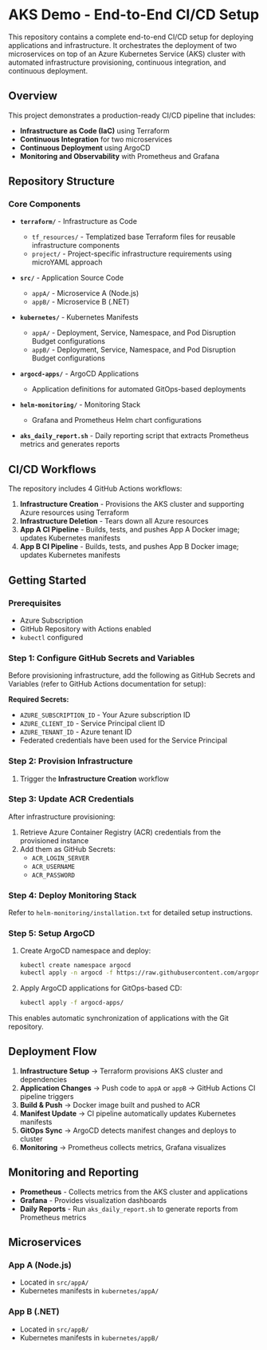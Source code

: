 # AKS Demo - End-to-End CI/CD Setup

This repository contains a complete end-to-end CI/CD setup for deploying applications and infrastructure. It orchestrates the deployment of two microservices on top of an Azure Kubernetes Service (AKS) cluster with automated infrastructure provisioning, continuous integration, and continuous deployment.

## Overview

This project demonstrates a production-ready CI/CD pipeline that includes:
- **Infrastructure as Code (IaC)** using Terraform
- **Continuous Integration** for two microservices
- **Continuous Deployment** using ArgoCD
- **Monitoring and Observability** with Prometheus and Grafana

## Repository Structure

### Core Components

- **`terraform/`** - Infrastructure as Code
  - `tf_resources/` - Templatized base Terraform files for reusable infrastructure components
  - `project/` - Project-specific infrastructure requirements using microYAML approach
  
- **`src/`** - Application Source Code
  - `appA/` - Microservice A (Node.js)
  - `appB/` - Microservice B (.NET)

- **`kubernetes/`** - Kubernetes Manifests
  - `appA/` - Deployment, Service, Namespace, and Pod Disruption Budget configurations
  - `appB/` - Deployment, Service, Namespace, and Pod Disruption Budget configurations

- **`argocd-apps/`** - ArgoCD Applications
  - Application definitions for automated GitOps-based deployments

- **`helm-monitoring/`** - Monitoring Stack
  - Grafana and Prometheus Helm chart configurations

- **`aks_daily_report.sh`** - Daily reporting script that extracts Prometheus metrics and generates reports

## CI/CD Workflows

The repository includes 4 GitHub Actions workflows:

1. **Infrastructure Creation** - Provisions the AKS cluster and supporting Azure resources using Terraform
2. **Infrastructure Deletion** - Tears down all Azure resources
3. **App A CI Pipeline** - Builds, tests, and pushes App A Docker image; updates Kubernetes manifests
4. **App B CI Pipeline** - Builds, tests, and pushes App B Docker image; updates Kubernetes manifests

## Getting Started

### Prerequisites

- Azure Subscription
- GitHub Repository with Actions enabled
- `kubectl` configured

### Step 1: Configure GitHub Secrets and Variables

Before provisioning infrastructure, add the following as GitHub Secrets and Variables (refer to GitHub Actions documentation for setup):

**Required Secrets:**
- `AZURE_SUBSCRIPTION_ID` - Your Azure subscription ID
- `AZURE_CLIENT_ID` - Service Principal client ID
- `AZURE_TENANT_ID` - Azure tenant ID
- Federated credentials have been used for the Service Principal


### Step 2: Provision Infrastructure

1. Trigger the **Infrastructure Creation** workflow

### Step 3: Update ACR Credentials

After infrastructure provisioning:

1. Retrieve Azure Container Registry (ACR) credentials from the provisioned instance
2. Add them as GitHub Secrets:
   - `ACR_LOGIN_SERVER`
   - `ACR_USERNAME`
   - `ACR_PASSWORD`

### Step 4: Deploy Monitoring Stack

Refer to `helm-monitoring/installation.txt` for detailed setup instructions.

### Step 5: Setup ArgoCD

1. Create ArgoCD namespace and deploy:
   ```bash
   kubectl create namespace argocd
   kubectl apply -n argocd -f https://raw.githubusercontent.com/argoproj/argo-cd/stable/manifests/install.yaml
   ```

2. Apply ArgoCD applications for GitOps-based CD:
   ```bash
   kubectl apply -f argocd-apps/
   ```

This enables automatic synchronization of applications with the Git repository.

## Deployment Flow

1. **Infrastructure Setup** → Terraform provisions AKS cluster and dependencies
2. **Application Changes** → Push code to `appA` or `appB` → GitHub Actions CI pipeline triggers
3. **Build & Push** → Docker image built and pushed to ACR
4. **Manifest Update** → CI pipeline automatically updates Kubernetes manifests
5. **GitOps Sync** → ArgoCD detects manifest changes and deploys to cluster
6. **Monitoring** → Prometheus collects metrics, Grafana visualizes

## Monitoring and Reporting

- **Prometheus** - Collects metrics from the AKS cluster and applications
- **Grafana** - Provides visualization dashboards
- **Daily Reports** - Run `aks_daily_report.sh` to generate reports from Prometheus metrics

## Microservices

### App A (Node.js)
- Located in `src/appA/`
- Kubernetes manifests in `kubernetes/appA/`

### App B (.NET)
- Located in `src/appB/`
- Kubernetes manifests in `kubernetes/appB/`